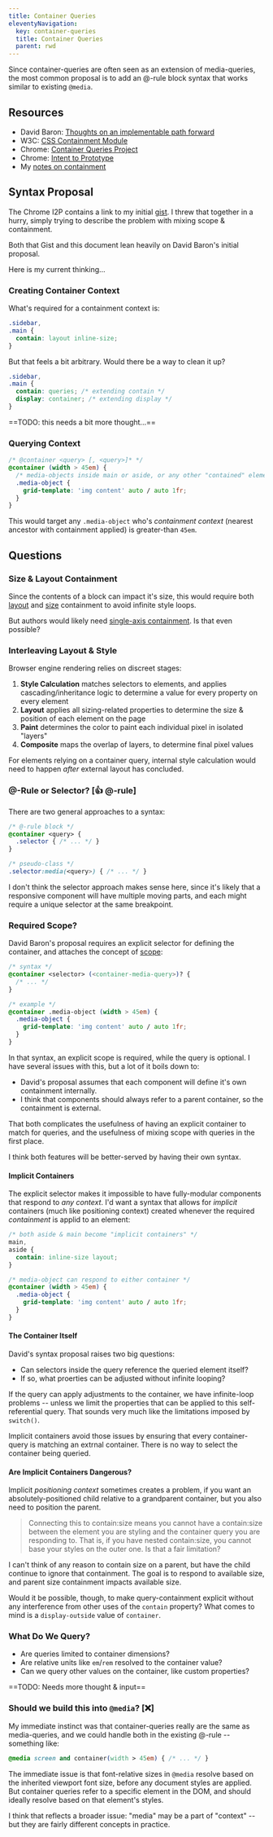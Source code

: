 ```yaml
---
title: Container Queries
eleventyNavigation:
  key: container-queries
  title: Container Queries
  parent: rwd
---
```


Since container-queries are often seen as
an extension of media-queries,
the most common proposal is to add an @-rule
block syntax that works similar to existing `@media`.

## Resources

- David Baron:
  [Thoughts on an implementable path forward](https://github.com/dbaron/container-queries-implementability)
- W3C: [CSS Containment Module](https://drafts.csswg.org/css-contain/)
- Chrome: [Container Queries Project](https://docs.google.com/document/d/1ekz9JNJVQnvt_Xxd1BmanJpamGApyp5vRW_hpuh24h8/edit?usp=sharing)
- Chrome: [Intent to Prototype](https://groups.google.com/a/chromium.org/g/blink-dev/c/u1AKdrXhPGI/m/wrJb-unhAgAJ?pli=1)
- My [notes on containment](../contain/)

## Syntax Proposal

The Chrome I2P contains a link to
my initial [gist](https://gist.github.com/mirisuzanne/748169312f110d6246e092945673b16e).
I threw that together in a hurry,
simply trying to describe the problem with mixing
scope & containment.

Both that Gist and this document
lean heavily on David Baron's
initial proposal.

Here is my current thinking...

### Creating Container Context

What's required for a containment context is:

```css
.sidebar,
.main {
  contain: layout inline-size;
}
```

But that feels a bit arbitrary.
Would there be a way to clean it up?

```css
.sidebar,
.main {
  contain: queries; /* extending contain */
  display: container; /* extending display */
}
```

==TODO: this needs a bit more thought...==

### Querying Context

```css
/* @container <query> [, <query>]* */
@container (width > 45em) {
  /* media-objects inside main or aside, or any other "contained" element */
  .media-object {
    grid-template: 'img content' auto / auto 1fr;
  }
}
```

This would target
any `.media-object` who's
_containment context_
(nearest ancestor with containment applied)
is greater-than `45em`.

## Questions

### Size & Layout Containment

Since the contents of a block can impact it's size,
this would require both [layout](#layuot-containment)
and [size](#size-containment) containment
to avoid infinite style loops.

But authors would likely need
[single-axis containment](../contain/).
Is that even possible?

### Interleaving Layout & Style

Browser engine rendering relies on discreet stages:

1. **Style Calculation** matches selectors to elements,
   and applies cascading/inheritance logic
   to determine a value for every property
   on every element
2. **Layout** applies all sizing-related properties
   to determine the size & position of each element on the page
3. **Paint** determines the color to paint each individual pixel
   in isolated "layers"
4. **Composite** maps the overlap of layers,
   to determine final pixel values

For elements relying on a container query,
internal style calculation would need to happen
_after_ external layout has concluded.

### @-Rule or Selector? [👍 @-rule]

There are two general approaches to a syntax:

```css
/* @-rule block */
@container <query> {
  .selector { /* ... */ }
}

/* pseudo-class */
.selector:media(<query>) { /* ... */ }
```

I don't think the selector approach makes sense here,
since it's likely that a responsive component
will have multiple moving parts,
and each might require a unique selector
at the same breakpoint.

### Required Scope?

David Baron's proposal requires
an explicit selector for defining the container,
and attaches the concept of [scope](/scope/):

```css
/* syntax */
@container <selector> (<container-media-query>)? {
  /* ... */
}

/* example */
@container .media-object (width > 45em) {
  .media-object {
    grid-template: 'img content' auto / auto 1fr;
  }
}
```

In that syntax, an explicit scope is required,
while the query is optional.
I have several issues with this,
but a lot of it boils down to:

- David's proposal assumes that each component will define
  it's own containment internally.
- I think that components should always refer to a parent container,
  so the containment is external.

That both complicates the usefulness of
having an explicit container to match for queries,
and the usefulness of mixing scope with queries in the first place.

I think both features will be better-served by having their own syntax.

#### Implicit Containers

The explicit selector
makes it impossible to have fully-modular components
that respond to _any context_.
I'd want a syntax that allows for
_implicit_ containers (much like positioning context)
created whenever the required _containment_ is applid to an element:

```css
/* both aside & main become "implicit containers" */
main,
aside {
  contain: inline-size layout;
}

/* media-object can respond to either container */
@container (width > 45em) {
  .media-object {
    grid-template: 'img content' auto / auto 1fr;
  }
}
```

#### The Container Itself

David's syntax proposal raises two big questions:

- Can selectors inside the query reference the queried element itself?
- If so, what proerties can be adjusted without infinite looping?

If the query can apply adjustments to the container,
we have infinite-loop problems --
unless we limit the properties that can be
applied to this self-referential query.
That sounds very much like the limitations
imposed by `switch()`.

Implicit containers avoid those issues
by ensuring that every container-query is matching
an extrnal container.
There is no way to select the container
being queried.

#### Are Implicit Containers Dangerous?

Implicit _positioning context_ sometimes creates a problem,
if you want an absolutely-positioned child
relative to a grandparent container,
but you also need to position the parent.

> Connecting this to contain:size means you cannot have
> a contain:size between the element you are styling
> and the container query you are responding to.
> That is, if you have nested contain:size,
> you cannot base your styles on the outer one.
> Is that a fair limitation?

I can't think of any reason to contain size on a parent,
but have the child continue to ignore that containment.
The goal is to respond to available size,
and parent size containment impacts available size.

Would it be possible, though,
to make query-containment explicit
without any interference from other uses
of the `contain` property?
What comes to mind is a `display-outside` value
of `container`.

### What Do We Query?

- Are queries limited to container dimensions?
- Are relative units like `em`/`rem` resolved to the container value?
- Can we query other values on the container,
  like custom properties?

==TODO: Needs more thought & input==

### Should we build this into `@media`? [❌]

My immediate instinct was that container-queries
really are the same as media-queries,
and we could handle both in the existing @-rule --
something like:

```css
@media screen and container(width > 45em) { /* ... */ }
```

The immediate issue is that font-relative sizes in `@media`
resolve based on the inherited viewport font size,
before any document styles are applied.
But container queries refer to a specific element in the DOM,
and should ideally resolve based on that element's styles.

I think that reflects a broader issue:
"media" may be a part of "context" --
but they are fairly different concepts in practice.

